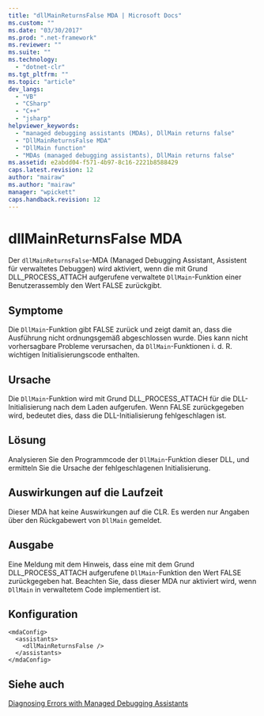 ```yaml
---
title: "dllMainReturnsFalse MDA | Microsoft Docs"
ms.custom: ""
ms.date: "03/30/2017"
ms.prod: ".net-framework"
ms.reviewer: ""
ms.suite: ""
ms.technology: 
  - "dotnet-clr"
ms.tgt_pltfrm: ""
ms.topic: "article"
dev_langs: 
  - "VB"
  - "CSharp"
  - "C++"
  - "jsharp"
helpviewer_keywords: 
  - "managed debugging assistants (MDAs), DllMain returns false"
  - "DllMainReturnsFalse MDA"
  - "DllMain function"
  - "MDAs (managed debugging assistants), DllMain returns false"
ms.assetid: e2abdd04-f571-4b97-8c16-2221b8588429
caps.latest.revision: 12
author: "mairaw"
ms.author: "mairaw"
manager: "wpickett"
caps.handback.revision: 12
---
```

# dllMainReturnsFalse MDA
Der `dllMainReturnsFalse`\-MDA \(Managed Debugging Assistant, Assistent für verwaltetes Debuggen\) wird aktiviert, wenn die mit Grund DLL\_PROCESS\_ATTACH aufgerufene verwaltete `DllMain`\-Funktion einer Benutzerassembly den Wert FALSE zurückgibt.  
  
## Symptome  
 Die `DllMain`\-Funktion gibt FALSE zurück und zeigt damit an, dass die Ausführung nicht ordnungsgemäß abgeschlossen wurde.  Dies kann nicht vorhersagbare Probleme verursachen, da `DllMain`\-Funktionen i. d. R. wichtigen Initialisierungscode enthalten.  
  
## Ursache  
 Die `DllMain`\-Funktion wird mit Grund DLL\_PROCESS\_ATTACH für die DLL\-Initialisierung nach dem Laden aufgerufen.  Wenn FALSE zurückgegeben wird, bedeutet dies, dass die DLL\-Initialisierung fehlgeschlagen ist.  
  
## Lösung  
 Analysieren Sie den Programmcode der `DllMain`\-Funktion dieser DLL, und ermitteln Sie die Ursache der fehlgeschlagenen Initialisierung.  
  
## Auswirkungen auf die Laufzeit  
 Dieser MDA hat keine Auswirkungen auf die CLR.  Es werden nur Angaben über den Rückgabewert von `DllMain` gemeldet.  
  
## Ausgabe  
 Eine Meldung mit dem Hinweis, dass eine mit dem Grund DLL\_PROCESS\_ATTACH aufgerufene `DllMain`\-Funktion den Wert FALSE zurückgegeben hat.  Beachten Sie, dass dieser MDA nur aktiviert wird, wenn `DllMain` in verwaltetem Code implementiert ist.  
  
## Konfiguration  
  
```  
<mdaConfig>  
  <assistants>  
    <dllMainReturnsFalse />  
  </assistants>  
</mdaConfig>  
```  
  
## Siehe auch  
 [Diagnosing Errors with Managed Debugging Assistants](../../../docs/framework/debug-trace-profile/diagnosing-errors-with-managed-debugging-assistants.md)